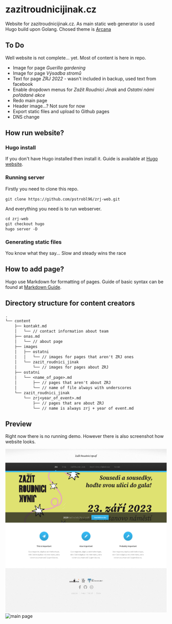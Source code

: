 # zazitroudnicijinak.cz

Website for zazitroudnicijinak.cz. As main static web generator is used Hugo build upon Golang. Chosed theme is [Arcana](https://github.com/half-duplex/hugo-arcana)

## To Do

Well website is not complete... yet. Most of content is here in repo.

- Image for page *Guerilla gardening*
- Image for page *Výsadba stromů*
- Text for page *ZRJ 2022* - wasn't included in backup, used text from facebook
- Enable dropdown menus for *Zažít Roudnici Jinak* and *Ostatní námi pořádané akce*
- Redo main page
- Header image...? Not sure for now
- Export static files and upload to Github pages
- DNS change

## How run website?

### Hugo install

If you don't have Hugo installed then install it. Guide is available at [Hugo website](https://gohugo.io/installation/).

### Running server

Firstly you need to clone this repo.

`git clone https://github.com/pstrobl96/zrj-web.git`

And everything you need is to run webserver.

```
cd zrj-web
git checkout hugo
hugo server -D
```

### Generating static files

You know what they say... Slow and steady wins the race

## How to add page?

Hugo use Markdown for formatting of pages. Guide of basic syntax can be found at [Markdown Guide](https://www.markdownguide.org/basic-syntax/).  

## Directory structure for content creators

```
.
└── content
    ├── kontakt.md
    │   └── // contact information about team
    ├── onas.md
    │   └── // about page
    ├── images
    │   ├── ostatni
    │   │   └── // images for pages that aren't ZRJ ones
    │   └── zazit_roudnici_jinak
    │       └── // images for pages about ZRJ
    ├── ostatni
    │   └── <name_of_page>.md
    │       ├── // pages that aren't about ZRJ
    │       └── // name of file always with underscores
    └── zazit_roudnici_jinak
        └── zrj<year_of_event>.md
            ├── // pages that are about ZRJ
            └── // name is always zrj + year of event.md
```

## Preview

Right now there is no running demo. However there is also screenshot how website looks.

![main page](docs/images/mainpage.png)
![main page](docs/images/page.png)
